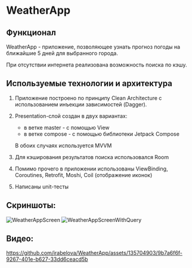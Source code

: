 # WeatherApp

## Функционал

WeatherApp - приложение, позволяющее узнать прогноз погоды на ближайшие 5 дней для выбранного города.

При отсутствии интернета реализована возможность поиска по кэшу.

## Используемые технологии и архитектура

1) Приложение построено по принципу Clean Architecture с использованием инъекции зависимостей (Dagger).
2) Presentation-слой создан в двух вариантах:
   - в ветке master - с помощью View
   - в ветке compose - с помощью библиотеки Jetpack Compose
   
   В обоих случаях используется MVVM
3) Для кэширования результатов поиска использовался Room
4) Помимо прочего в приложении использованы ViewBinding, Coroutines, Retrofit, Moshi, Coil (отображение иконок)
5) Написаны unit-тесты


## Скриншоты:


![WeatherAppScreen](https://github.com/irabelova/WeatherApp/assets/135704903/8be02692-7bb0-43fc-b597-ba2b545687fa)
![WeatherAppScreenWithQuery](https://github.com/irabelova/WeatherApp/assets/135704903/9300ea83-419d-40f4-8fef-ae3bf54bbbd3)


## Видео:


https://github.com/irabelova/WeatherApp/assets/135704903/9b7a6f6f-9267-401e-b627-33dd6ceacd5b




